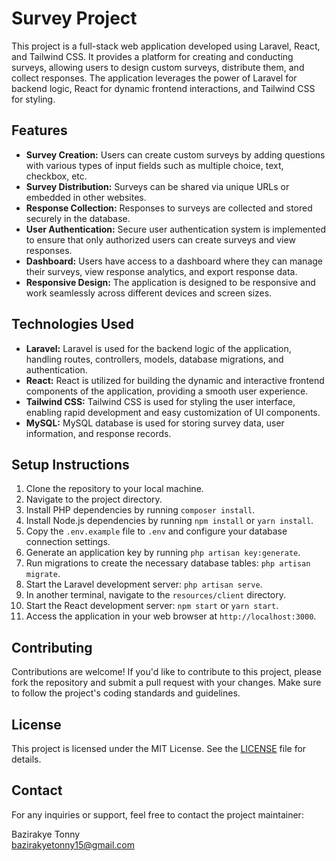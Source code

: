 # Survey Project

This project is a full-stack web application developed using Laravel, React, and Tailwind CSS. It provides a platform for creating and conducting surveys, allowing users to design custom surveys, distribute them, and collect responses. The application leverages the power of Laravel for backend logic, React for dynamic frontend interactions, and Tailwind CSS for styling.

## Features

- **Survey Creation:** Users can create custom surveys by adding questions with various types of input fields such as multiple choice, text, checkbox, etc.
- **Survey Distribution:** Surveys can be shared via unique URLs or embedded in other websites.
- **Response Collection:** Responses to surveys are collected and stored securely in the database.
- **User Authentication:** Secure user authentication system is implemented to ensure that only authorized users can create surveys and view responses.
- **Dashboard:** Users have access to a dashboard where they can manage their surveys, view response analytics, and export response data.
- **Responsive Design:** The application is designed to be responsive and work seamlessly across different devices and screen sizes.

## Technologies Used

- **Laravel:** Laravel is used for the backend logic of the application, handling routes, controllers, models, database migrations, and authentication.
- **React:** React is utilized for building the dynamic and interactive frontend components of the application, providing a smooth user experience.
- **Tailwind CSS:** Tailwind CSS is used for styling the user interface, enabling rapid development and easy customization of UI components.
- **MySQL:** MySQL database is used for storing survey data, user information, and response records.

## Setup Instructions

1. Clone the repository to your local machine.
2. Navigate to the project directory.
3. Install PHP dependencies by running `composer install`.
4. Install Node.js dependencies by running `npm install` or `yarn install`.
5. Copy the `.env.example` file to `.env` and configure your database connection settings.
6. Generate an application key by running `php artisan key:generate`.
7. Run migrations to create the necessary database tables: `php artisan migrate`.
8. Start the Laravel development server: `php artisan serve`.
9. In another terminal, navigate to the `resources/client` directory.
10. Start the React development server: `npm start` or `yarn start`.
11. Access the application in your web browser at `http://localhost:3000`.

## Contributing

Contributions are welcome! If you'd like to contribute to this project, please fork the repository and submit a pull request with your changes. Make sure to follow the project's coding standards and guidelines.

## License

This project is licensed under the MIT License. See the [LICENSE](LICENSE) file for details.

## Contact

For any inquiries or support, feel free to contact the project maintainer:

Bazirakye Tonny  
bazirakyetonny15@gmail.com  

